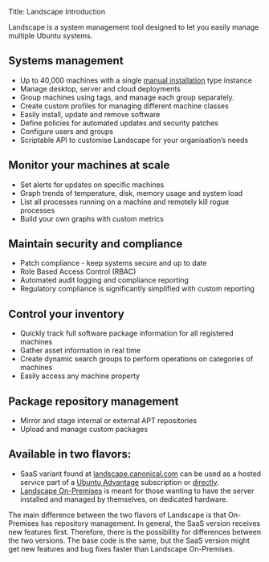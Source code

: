Title: Landscape Introduction

Landscape is a system management tool designed to let you easily manage multiple Ubuntu systems.

## Systems management

 * Up to 40,000 machines with a single [manual installation](./landscape-install-manual.md) type instance
 * Manage desktop, server and cloud deployments
 * Group machines using tags, and manage each group separately.
 * Create custom profiles for managing different machine classes
 * Easily install, update and remove software
 * Define policies for automated updates and security patches
 * Configure users and groups
 * Scriptable API to customise Landscape for your organisation’s needs
 
## Monitor your machines at scale

 * Set alerts for updates on specific machines
 * Graph trends of temperature, disk, memory usage and system load
 * List all processes running on a machine and remotely kill rogue processes
 * Build your own graphs with custom metrics

## Maintain security and compliance

 * Patch compliance - keep systems secure and up to date
 * Role Based Access Control (RBAC)
 * Automated audit logging and compliance reporting
 * Regulatory compliance is significantly simplified with custom reporting

## Control your inventory

 * Quickly track full software package information for all registered machines
 * Gather asset information in real time
 * Create dynamic search groups to perform operations on categories of machines
 * Easily access any machine property

## Package repository management

 * Mirror and stage internal or external APT repositories
 * Upload and manage custom packages

## Available in two flavors:

 * SaaS variant found at [landscape.canonical.com](https://landscape.canonical.com/) can be used as a hosted service part of a [Ubuntu Advantage](https://buy.ubuntu.com/) subscription or [directly](https://landscape.canonical.com/try-landscape).
 * [Landscape On-Premises](./onprem.md) is meant for those wanting to have the server installed and managed by themselves, on dedicated hardware.

The main difference between the two flavors of Landscape is that On-Premises has repository management. In general, the SaaS version receives new features first. Therefore, there is the possibility for differences between the two versions. The base code is the same, but the SaaS version might get new features and bug fixes faster than Landscape On-Premises.

